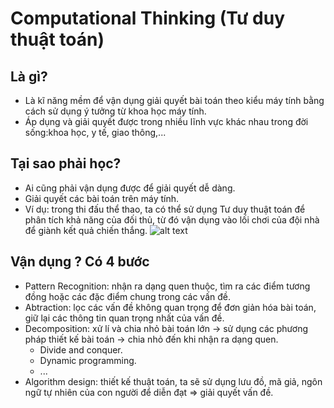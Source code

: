 # Computational Thinking (Tư duy thuật toán)
## Là gì?
 - Là kĩ năng mềm để vận dụng giải quyết bài toán theo kiểu máy tính bằng cách sử dụng ý tưởng từ khoa học máy tính.
 - Áp dụng và giải quyết được trong nhiều lĩnh vực khác nhau trong đời sống:khoa học, y tế, giao thông,...
## Tại sao phải học?
 - Ai cũng phải vận dụng được để giải quyết dễ dàng.
 - Giải quyết các bài toán trên máy tính.
 - Ví dụ: trong thi đấu thể thao, ta có thể sử dụng Tư duy thuật toán để phân tích khả năng của đối thủ, từ đó vận dụng vào lối chơi của đội nhà để giành kết quả chiến thắng.
 ![alt text](https://github.com/baovugia123/CS112.L12.KHCL/blob/master/Day1/Computational-Thinking-in-Sports.jpg)
## Vận dụng ? Có 4 bước
 - Pattern Recognition: nhận ra dạng quen thuộc, tìm ra các điểm tương đồng hoặc các đặc điểm chung trong các vấn đề.
 - Abtraction: lọc các vấn đề không quan trọng để đơn giản hóa bài toán, giữ lại các thông tin quan trọng nhất của vấn đề.
 - Decomposition: xử lí và chia nhỏ bài toán lớn ->  sử dụng các phương pháp thiết kế bài toán -> chia nhỏ đến khi nhận ra dạng quen.
   - Divide and conquer.
   - Dynamic programming.
   - ... 
- Algorithm design: thiết kế thuật toán, ta sẽ sử dụng lưu đồ, mã giả, ngôn ngữ tự nhiên của con người để diễn đạt => giải quyết vấn đề.
